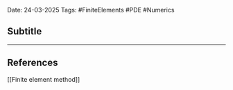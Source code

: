 Date: 24-03-2025
Tags: #FiniteElements #PDE #Numerics 
## Subtitle


---
## References
[[Finite element method]]
